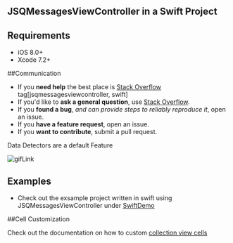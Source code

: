 
## JSQMessagesViewController in a Swift Project

## Requirements

* iOS 8.0+
* Xcode 7.2+

##Communication

- If you **need help** the best place is [Stack Overflow](http://stackoverflow.com/questions/tagged/jsqmessagesViewController) tag[jsqmessagesviewcontroller, swift]
- If you'd like to **ask a general question**, use [Stack Overflow](http://stackoverflow.com/questions/tagged/jsqmessagesViewController).
- If you **found a bug**, _and can provide steps to reliably reproduce it_, open an issue.
- If you **have a feature request**, open an issue.
- If you **want to contribute**, submit a pull request.


Data Detectors are a default Feature

![gifLink](https://github.com/MacMeDan/JSQMessagesViewController/blob/SwiftExampleAndAwesomeDocumentation/SwiftDemo/MacmeSwiftChat/ReadmeAssets/DataDetectors.gif)


## Examples

- Check out the exsample project written in swift using JSQMessagesViewController under [SwiftDemo](https://github.com/MacMeDan/JSQMessagesViewController/tree/SwiftExampleAndAwesomeDocumentation/SwiftDemo/MacmeSwiftChat)


##Cell Customization

Check out the documentation on how to custom [collection view cells](https://github.com/MacMeDan/JSQMessagesViewController/wiki/Swift-Custom-Collection-View-Cells)


